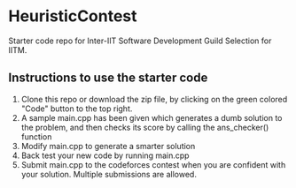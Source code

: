 # HeuristicContest
Starter code repo for Inter-IIT Software Development Guild Selection for IITM.

## Instructions to use the starter code
1. Clone this repo or download the zip file, by clicking on the green colored "Code" button to the top right.
2. A sample main.cpp has been given which generates a dumb solution to the problem, and then checks its score by calling the ans_checker() function
3. Modify main.cpp to generate a smarter solution
4. Back test your new code by running main.cpp
5. Submit main.cpp to the codeforces contest when you are confident with your solution. Multiple submissions are allowed.